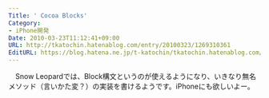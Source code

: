 ```yaml
---
Title: ' Cocoa Blocks'
Category:
- iPhone開発
Date: 2010-03-23T11:12:41+09:00
URL: http://tkatochin.hatenablog.com/entry/20100323/1269310361
EditURL: https://blog.hatena.ne.jp/t-katochin/tkatochin.hatenablog.com/atom/entry/6653586347154753827
---
```


　Snow Leopardでは、Block構文というのが使えるようになり、いきなり無名メソッド（言いかた変？）の実装を書けるようです。iPhoneにも欲しいよー。
